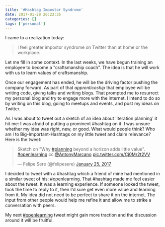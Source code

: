 ```yaml
---
title: '#Hashtag Impostor Syndrome'
date: 2017-01-28 20:23:35
categories: []
tags: ['personal']
---
```


I came to a realization today:

> I feel greater impostor syndrome on Twitter than at home or the workplace.

Let me fill in some context. In the last weeks, we have begun training an employee to become a "craftsmanship coach". The idea is that he will work with us to learn values of craftsmanship.

Once our engagement has ended, he will be the driving factor pushing the company forward. As part of that _apprenticeship_ that employee will be writing code, giving talks and writing blogs. That prompted me to resurrect my personal blog and try to engage more with the internet. I intend to do so by writing on this blog, going to meetups and events, and post my ideas on Twitter.

As I was about to tweet out a sketch of an idea about 'iteration planning' it hit me: I was afraid of putting a prominent #hashtag on it. I was unsure whether my idea was right, new, or good. What would people think? Who am I to Big-Important-Hashtags on my little tweet and claim relevance? Here is the tweet:


<blockquote class="twitter-tweet"><p lang="en" dir="ltr">Sketch on &quot;Why <a href="https://twitter.com/hashtag/planning?src=hash&amp;ref_src=twsrc%5Etfw">#planning</a> beyond a horizon adds little value&quot;. <a href="https://twitter.com/hashtag/openlearning?src=hash&amp;ref_src=twsrc%5Etfw">#openlearning</a> cc <a href="https://twitter.com/AntonyMarcano?ref_src=twsrc%5Etfw">@AntonyMarcano</a> <a href="https://t.co/Cj0Mr2t2VV">pic.twitter.com/Cj0Mr2t2VV</a></p>&mdash; Felipe Sere (@felipesere) <a href="https://twitter.com/felipesere/status/824393103968706560?ref_src=twsrc%5Etfw">January 25, 2017</a></blockquote> <script async src="https://platform.twitter.com/widgets.js" charset="utf-8"></script> 

I decided to tweet with a #hashtag which a friend of mine had mentioned in a similar tweet of his: #openlearning. That #hashtag made me feel easier about the tweet. It was a learning experience. If someone looked the tweet, took the time to reply to it, then I'd sure get even more value and learning from it. My idea did not need to be perfect to share it on the internet. The input from other people would help me refine it and allow me to strike a conversation with peers.

My next [#openlearning](https://twitter.com/search?q=%23openlearning&src=typd) tweet might gain more traction and the discussion around it will be fruitful.
